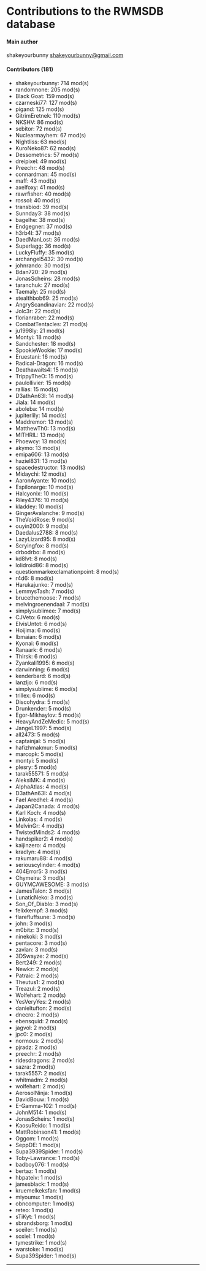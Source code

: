 # Contributions to the RWMSDB database

#### Main author
shakeyourbunny <shakeyourbunny@gmail.com>

#### Contributors (181)
- shakeyourbunny: 714 mod(s)
- randomnone: 205 mod(s)
- Black Goat: 159 mod(s)
- czarneski77: 127 mod(s)
- pigand: 125 mod(s)
- GitrimEretnek: 110 mod(s)
- NKSHV: 86 mod(s)
- sebitor: 72 mod(s)
- Nuclearmayhem: 67 mod(s)
- Nightliss: 63 mod(s)
- KuroNeko87: 62 mod(s)
- Dessometrics: 57 mod(s)
- dreipixel: 49 mod(s)
- Preechr: 48 mod(s)
- connardman: 45 mod(s)
- maff: 43 mod(s)
- axelfoxy: 41 mod(s)
- rawrfisher: 40 mod(s)
- rossol: 40 mod(s)
- transbiod: 39 mod(s)
- Sunnday3: 38 mod(s)
- bagelhe: 38 mod(s)
- Endgegner: 37 mod(s)
- h3rb4l: 37 mod(s)
- DaedManLost: 36 mod(s)
- Superlagg: 36 mod(s)
- LuckyFluffy: 35 mod(s)
- archangel5432: 30 mod(s)
- johnrando: 30 mod(s)
- Bdan720: 29 mod(s)
- JonasScheins: 28 mod(s)
- taranchuk: 27 mod(s)
- Taemaly: 25 mod(s)
- stealthbob69: 25 mod(s)
- AngryScandinavian: 22 mod(s)
- Jolc3r: 22 mod(s)
- florianraber: 22 mod(s)
- CombatTentacles: 21 mod(s)
- ju1998ly: 21 mod(s)
- Montyi: 18 mod(s)
- Sandchester: 18 mod(s)
- SpookieWookie: 17 mod(s)
- Eruestani: 16 mod(s)
- Radical-Dragon: 16 mod(s)
- Deathawaits4: 15 mod(s)
- TrippyTheO: 15 mod(s)
- paulollivier: 15 mod(s)
- rallias: 15 mod(s)
- D3athAn63l: 14 mod(s)
- Jiala: 14 mod(s)
- aboleba: 14 mod(s)
- jupiterlily: 14 mod(s)
- Maddremor: 13 mod(s)
- MatthewTh0: 13 mod(s)
- MlTHRlL: 13 mod(s)
- Phoewcy: 13 mod(s)
- akymo: 13 mod(s)
- emipa606: 13 mod(s)
- haziel831: 13 mod(s)
- spacedestructor: 13 mod(s)
- Midaychi: 12 mod(s)
- AaronAyante: 10 mod(s)
- Espilonarge: 10 mod(s)
- Halcyonix: 10 mod(s)
- Riley4376: 10 mod(s)
- kladdey: 10 mod(s)
- GingerAvalanche: 9 mod(s)
- TheVoidRose: 9 mod(s)
- ouyin2000: 9 mod(s)
- Daedalus2788: 8 mod(s)
- LazyLizard95: 8 mod(s)
- Scryingfox: 8 mod(s)
- drbodrbo: 8 mod(s)
- kd8lvt: 8 mod(s)
- lolidroid86: 8 mod(s)
- questionmarkexclamationpoint: 8 mod(s)
- r4d6: 8 mod(s)
- Harukajunko: 7 mod(s)
- LemmysTash: 7 mod(s)
- brucethemoose: 7 mod(s)
- melvingroenendaal: 7 mod(s)
- simplysublimee: 7 mod(s)
- CJVeto: 6 mod(s)
- ElvisUntot: 6 mod(s)
- Hoijima: 6 mod(s)
- Ibmaian: 6 mod(s)
- Kyonai: 6 mod(s)
- Ranaark: 6 mod(s)
- Thirsk: 6 mod(s)
- Zyankali1995: 6 mod(s)
- darwinning: 6 mod(s)
- kenderbard: 6 mod(s)
- lanzljo: 6 mod(s)
- simplysublime: 6 mod(s)
- trillex: 6 mod(s)
- Discohydra: 5 mod(s)
- Drunkender: 5 mod(s)
- Egor-Mikhaylov: 5 mod(s)
- HeavyAndZeMedic: 5 mod(s)
- JangeL1997: 5 mod(s)
- all2473: 5 mod(s)
- captainjal: 5 mod(s)
- hafizhmakmur: 5 mod(s)
- marcopk: 5 mod(s)
- montyi: 5 mod(s)
- plesry: 5 mod(s)
- tarak55571: 5 mod(s)
- AleksiMK: 4 mod(s)
- AlphaAtlas: 4 mod(s)
- D3athAn63I: 4 mod(s)
- Fael Aredhel: 4 mod(s)
- Japan2Canada: 4 mod(s)
- Karl Koch: 4 mod(s)
- Linkolas: 4 mod(s)
- MelvinGr: 4 mod(s)
- TwistedMinds2: 4 mod(s)
- handspiker2: 4 mod(s)
- kaijinzero: 4 mod(s)
- kradlyn: 4 mod(s)
- rakumaru88: 4 mod(s)
- seriouscylinder: 4 mod(s)
- 404Error5: 3 mod(s)
- Chymeira: 3 mod(s)
- GUYMCAWESOME: 3 mod(s)
- JamesTalon: 3 mod(s)
- LunaticNeko: 3 mod(s)
- Son_Of_Diablo: 3 mod(s)
- felixkempf: 3 mod(s)
- flarefluffsune: 3 mod(s)
- john: 3 mod(s)
- m0bitz: 3 mod(s)
- ninekoki: 3 mod(s)
- pentacore: 3 mod(s)
- zavian: 3 mod(s)
- 3DSwayze: 2 mod(s)
- Bert249: 2 mod(s)
- Newkz: 2 mod(s)
- Patraic: 2 mod(s)
- Theutus1: 2 mod(s)
- Treazul: 2 mod(s)
- Wolfehart: 2 mod(s)
- YesVeryYes: 2 mod(s)
- danieltufton: 2 mod(s)
- dnecro: 2 mod(s)
- ebensquid: 2 mod(s)
- jagvol: 2 mod(s)
- jpc0: 2 mod(s)
- normous: 2 mod(s)
- pjradz: 2 mod(s)
- preechr: 2 mod(s)
- ridesdragons: 2 mod(s)
- sazra: 2 mod(s)
- tarak5557: 2 mod(s)
- whitmadm: 2 mod(s)
- wolfehart: 2 mod(s)
- AerosolNinja: 1 mod(s)
- DavidBouw: 1 mod(s)
- E-Gamma-102: 1 mod(s)
- JohnM514: 1 mod(s)
- JonasScheirs: 1 mod(s)
- KaosuReido: 1 mod(s)
- MattRobinson41: 1 mod(s)
- Oggom: 1 mod(s)
- SeppDE: 1 mod(s)
- Supa3939Spider: 1 mod(s)
- Toby-Lawrance: 1 mod(s)
- badboy076: 1 mod(s)
- bertaz: 1 mod(s)
- hbpateiv: 1 mod(s)
- jamesblack: 1 mod(s)
- kruemelkeksfan: 1 mod(s)
- miyoumu: 1 mod(s)
- obncomputer: 1 mod(s)
- reteo: 1 mod(s)
- sTiKyt: 1 mod(s)
- sbrandsborg: 1 mod(s)
- sceiler: 1 mod(s)
- soxiel: 1 mod(s)
- tymestrike: 1 mod(s)
- warstoke: 1 mod(s)
- Supa39Spider: 1 mod(s)
------------
